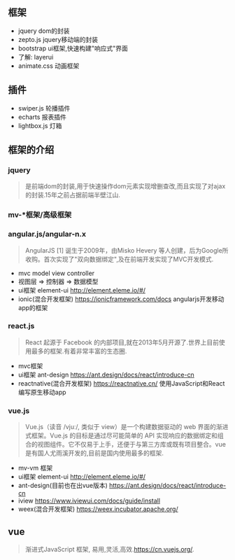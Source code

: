 ## 框架
+ jquery dom的封装
+ zepto.js  jquery移动端的封装
+ bootstrap  ui框架,快速构建"响应式"界面
+ 了解: layerui 
+ animate.css 动画框架

## 插件
+ swiper.js 轮播插件
+ echarts 报表插件
+ lightbox.js 灯箱 

## 框架的介绍
### jquery
> 是前端dom的封装,用于快速操作dom元素实现增删查改,而且实现了对ajax的封装.15年之前占据前端半壁江山.

### mv-\*框架/高级框架

### angular.js/angular-n.x
> AngularJS [1]  诞生于2009年，由Misko Hevery 等人创建，后为Google所收购。首次实现了"双向数据绑定",及在前端开发实现了MVC开发模式.

+ mvc model  view   controller
+ 视图层 => 控制器 => 数据模型
+ ui框架  element-ui  http://element.eleme.io/#/
+ ionic(混合开发框架)  https://ionicframework.com/docs  angularjs开发移动app的框架


### react.js
> React 起源于 Facebook 的内部项目,就在2013年5月开源了.世界上目前使用最多的框架.有着非常丰富的生态圈.

+ mvc框架
+ ui框架  ant-design  https://ant.design/docs/react/introduce-cn
+ reactnative(混合开发框架)  https://reactnative.cn/  使用JavaScript和React编写原生移动app


### vue.js
> Vue.js（读音 /vjuː/, 类似于 view）是一个构建数据驱动的 web 界面的渐进式框架。Vue.js 的目标是通过尽可能简单的 API 实现响应的数据绑定和组合的视图组件。它不仅易于上手，还便于与第三方库或既有项目整合。vue是有国人尤雨溪开发的,目前是国内使用最多的框架.

+ mv-vm 框架
+ ui框架  element-ui  http://element.eleme.io/#/
+ ant-design(目前也在出vue版本)  https://ant.design/docs/react/introduce-cn
+ iview https://www.iviewui.com/docs/guide/install
+ weex(混合开发框架) https://weex.incubator.apache.org/


## vue
> 渐进式JavaScript 框架, 易用,灵活,高效.https://cn.vuejs.org/.

